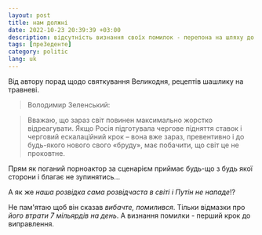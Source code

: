 ```yaml
---
layout: post
title: нам должні
date: 2022-10-23 20:39:39 +03:00
description: відсутність визнання своїх помилок - перепона на шляху до розв'язання політичної кризи в Україні думай.те
tags: [преЗеденте]
category: politic
lang: uk
---
```


Від автору порад щодо святкування Великодня, рецептів шашлику на травневі.

> Володимир Зеленський:

> Вважаю, що зараз світ повинен максимально жорстко відреагувати. Якщо Росія підготувала чергове підняття ставок і черговий ескалаційний крок – вона вже зараз, превентивно і до будь-якого нового свого «бруду», має побачити, що світ це не проковтне.

Прям як поганий порноактор за сценарієм приймає будь-що з будь якої сторони і благає не зупинятись...

А як же _наша розвідка сама розвідчаста в світі і Путін не нападе_!?

Не пам'ятаю щоб він сказав _вибачте, помилився_.
Тільки відмазки про _його втрати 7 мільярдів на день_.
А визнання помилки - перший крок до виправлення.
